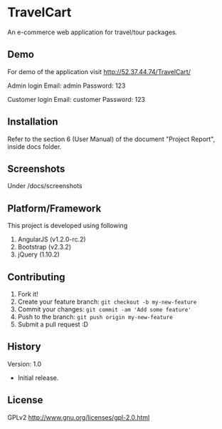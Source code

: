 # TravelCart

An e-commerce web application for travel/tour packages.

## Demo

For demo of the application visit http://52.37.44.74/TravelCart/

Admin login
Email: admin
Password: 123

Customer login
Email: customer
Password: 123

## Installation

Refer to the section 6 (User Manual) of the document "Project Report", inside docs folder. 

## Screenshots

Under /docs/screenshots

## Platform/Framework

This project is developed using following

1. AngularJS (v1.2.0-rc.2)
2. Bootstrap (v2.3.2)
3. jQuery (1.10.2)

## Contributing

1. Fork it!
2. Create your feature branch: `git checkout -b my-new-feature`
3. Commit your changes: `git commit -am 'Add some feature'`
4. Push to the branch: `git push origin my-new-feature`
5. Submit a pull request :D

## History

Version: 1.0
* Initial release.

## License

GPLv2
http://www.gnu.org/licenses/gpl-2.0.html
